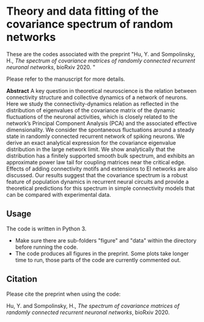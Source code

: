 # Theory and data fitting of the covariance spectrum of random networks

These are the codes associated with the preprint "Hu, Y. and Sompolinsky, H., *The spectrum of covariance matrices of randomly connected recurrent neuronal networks*, bioRxiv 2020.
"

Please refer to the manuscript for more details.


**Abstract**
A key question in theoretical neuroscience is the relation between connectivity structure and collective dynamics of a network of neurons. Here we study the connectivity-dynamics relation as reflected in the distribution of eigenvalues of the covariance matrix of the dynamic fluctuations of the neuronal activities, which is closely related to the network’s Principal Component Analysis (PCA) and the associated effective dimensionality. We consider the spontaneous fluctuations around a steady state in randomly connected recurrent network of spiking neurons. We derive an exact analytical expression for the covariance eigenvalue distribution in the large network limit. We show analytically that the distribution has a finitely supported smooth bulk spectrum, and exhibits an approximate power law tail for coupling matrices near the critical edge. Effects of adding connectivity motifs and extensions to EI networks are also discussed. Our results suggest that the covariance spectrum is a robust feature of population dynamics in recurrent neural circuits and provide a theoretical predictions for this spectrum in simple connectivity models that can be compared with experimental data.


## Usage
The code is written in Python 3.

* Make sure there are sub-folders "figure" and "data" within the directory before running the code.
* The code produces all figures in the preprint. Some plots take longer time to run, those parts of the code are currently commented out.





## Citation
Please cite the preprint when using the code:

Hu, Y. and Sompolinsky, H., *The spectrum of covariance matrices of randomly connected recurrent neuronal networks*, bioRxiv 2020.

